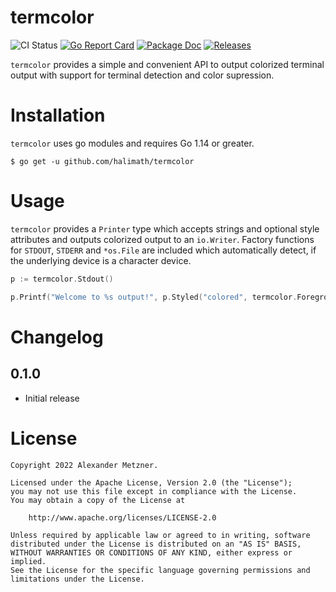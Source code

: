 # termcolor

![CI Status][ci-img-url] [![Go Report Card][go-report-card-img-url]][go-report-card-url]
[![Package Doc][package-doc-img-url]][package-doc-url] [![Releases][release-img-url]][release-url]

[ci-img-url]: https://github.com/halimath/termcolor/workflows/CI/badge.svg
[go-report-card-img-url]: https://goreportcard.com/badge/github.com/halimath/termcolor
[go-report-card-url]: https://goreportcard.com/report/github.com/halimath/termcolor
[package-doc-img-url]: https://img.shields.io/badge/GoDoc-Reference-blue.svg
[package-doc-url]: https://pkg.go.dev/github.com/halimath/termcolor
[release-img-url]: https://img.shields.io/github/v/release/halimath/termcolor.svg
[release-url]: https://github.com/halimath/termcolor/releases

`termcolor` provides a simple and convenient API to output colorized terminal output with support for
terminal detection and color supression.

# Installation

`termcolor` uses go modules and requires Go 1.14 or greater.

```
$ go get -u github.com/halimath/termcolor
```

# Usage

`termcolor` provides a `Printer` type which accepts strings and optional style attributes and outputs 
colorized output to an `io.Writer`. Factory functions for `STDOUT`, `STDERR` and `*os.File` are included which
automatically detect, if the underlying device is a character device.

```go
p := termcolor.Stdout()

p.Printf("Welcome to %s output!", p.Styled("colored", termcolor.ForegroundCyan), termcolor.Bold)
```

# Changelog

## 0.1.0
* Initial release

# License

```
Copyright 2022 Alexander Metzner.

Licensed under the Apache License, Version 2.0 (the "License");
you may not use this file except in compliance with the License.
You may obtain a copy of the License at

    http://www.apache.org/licenses/LICENSE-2.0

Unless required by applicable law or agreed to in writing, software
distributed under the License is distributed on an "AS IS" BASIS,
WITHOUT WARRANTIES OR CONDITIONS OF ANY KIND, either express or implied.
See the License for the specific language governing permissions and
limitations under the License.
```
